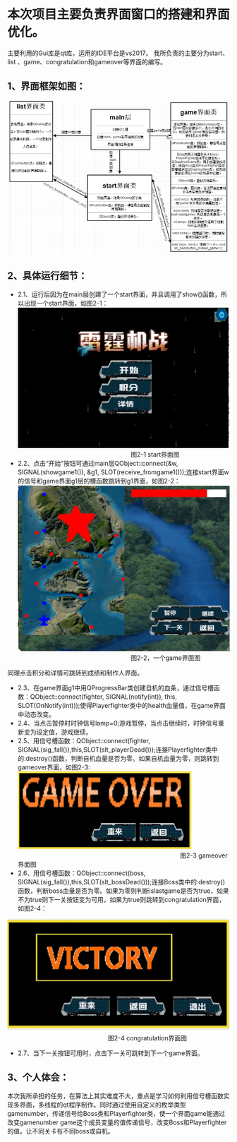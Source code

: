 # 本次项目主要负责界面窗口的搭建和界面优化。
主要利用的Gui库是qt库，运用的IDE平台是vs2017。
我所负责的主要分为start、 list 、game、congratulation和gameover等界面的编写。
## 1、界面框架如图：
 ![image](https://github.com/Xuyanche/Thunder/raw/wjt/报告/流程图.PNG)
## 2、具体运行细节：
* 2.1、运行后因为在main层创建了一个start界面，并且调用了show()函数，所以出现一个start界面，如图2-1：
 ![image](https://github.com/Xuyanche/Thunder/raw/wjt/报告/start界面.png)
&emsp;&emsp;&emsp;&emsp;&emsp;&emsp;&emsp;&emsp;&emsp;&emsp;&emsp;&emsp;&emsp;&emsp;&emsp;&emsp;&emsp;&emsp;
图2-1 start界面图
* 2.2、点击“开始”按钮可通过main层QObject::connect(&w, SIGNAL(showgame1()), &g1, SLOT(receive_fromgame1()));连接start界面w的信号和game界面g1层的槽函数跳转到g1界面，如图2-2：
![image](https://github.com/Xuyanche/Thunder/raw/wjt/报告/game界面.png)
&emsp;&emsp;&emsp;&emsp;&emsp;&emsp;&emsp;&emsp;&emsp;&emsp;&emsp;&emsp;&emsp;&emsp;&emsp;&emsp;&emsp;&emsp;
图2-2，一个game界面图

同理点击积分和详情可跳转到成绩和制作人界面。
* 2.3、在game界面g1中用QProgressBar类创建自机的血条，通过信号槽函数：QObject::connect(fighter, SIGNAL(notify(int)), this, SLOT(OnNotify(int)));使得Playerfighter类中的health血量值，在game界面中动态改变。
* 2.4、当点击暂停时时钟信号lamp=0;游戏暂停，当点击继续时，时钟信号重新变为设定值，游戏继续。
* 2.5、用信号槽函数：QObject::connect(fighter, SIGNAL(sig_fall()),this,SLOT(slt_playerDead()));连接Playerfighter类中的:destroy()函数，判断自机血量是否为零。如果自机血量为零，则跳转到gameover界面，如图2-3:
![image](https://github.com/Xuyanche/Thunder/raw/wjt/报告/gameover界面.png)
&emsp;&emsp;&emsp;&emsp;&emsp;&emsp;&emsp;&emsp;&emsp;&emsp;&emsp;&emsp;&emsp;&emsp;&emsp;&emsp;&emsp;&emsp;&emsp;&emsp;&emsp;&emsp;&emsp;&emsp;&emsp;&emsp;
图2-3 gameover界面图
* 2.6、用信号槽函数：QObject::connect(boss, SIGNAL(sig_fall()),this,SLOT(slt_bossDead()));连接Boss类中的:destroy()函数，判断boss血量是否为零。如果为零则判断islastgame是否为true，如果不为true则下一关按钮变为可用，如果为true则跳转到congratulation界面，如图2-4：

![image](https://github.com/Xuyanche/Thunder/raw/wjt/报告/congratulation界面.png)
&emsp;&emsp;&emsp;&emsp;&emsp;&emsp;&emsp;&emsp;&emsp;&emsp;&emsp;&emsp;&emsp;&emsp;&emsp;&emsp;
图2-4 congratulation界面图
* 2.7、当下一关按钮可用时，点击下一关可跳转到下一个game界面。

## 3、个人体会：
本次我所承担的任务，在算法上其实难度不大，重点是学习如何利用信号槽函数实现多界面，多线程的qt程序制作。同时通过使用自定义的枚举类型gamenumber，传递信号给Boss类和Playerfighter类，使一个界面game能通过改变gamenumber game这个成员变量的值传递信号，改变Boss和Playerfighter的值。让不同关卡有不同boss或自机。
